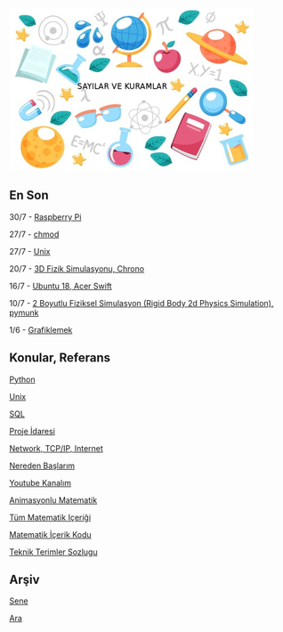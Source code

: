 
![](sk.jpg)

## En Son

30/7 - [Raspberry Pi](2020/07/raspberrypi.md)

27/7 - [chmod](2020/07/chmod.md)

27/7 - [Unix](2020/07/unix.md)

20/7 - [3D Fizik Simulasyonu, Chrono](2020/07/chrono-fizik-simulasyon-rigid-body-physics.md)

16/7 - [Ubuntu 18, Acer Swift](2020/07/ubuntu-18-acer-swift.md)

10/7 - [2 Boyutlu Fiziksel Simulasyon (Rigid Body 2d Physics Simulation), pymunk](2020/07/kati-govde-fizik-simulasyon-rigid-body-physics-pymunk.md)

1/6 - [Grafiklemek](2020/02/grafiklemek.md)

## Konular, Referans

[Python](2016/01/python-dil-ogrenimi.md)

[Unix](2020/07/unix.md)

[SQL](2012/03/sql.md)

[Proje İdaresi](2020/07/proje-idaresi.md)

[Network, TCP/IP, Internet](2000/10/network.md)

[Nereden Başlarım](2019/01/nereden.md)

[Youtube Kanalım](https://www.youtube.com/channel/UCMAUsgUq5ODy8kMnJlUBUdQ)

[Animasyonlu Matematik](https://www.youtube.com/channel/UCx64ou5qw0Q9LLkwE8xSNEg)

[Tüm Matematik Içeriği](https://burakbayramli.github.io/dersblog/)

[Matematik İçerik Kodu](https://github.com/burakbayramli/classnotes)

[Teknik Terimler Sozlugu](https://burakbayramli.github.io/dersblog/algs/dict/teknik_terimler_sozlugu.html)

## Arşiv

[Sene](year.md)

[Ara](ara.html)



